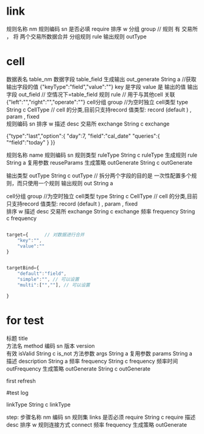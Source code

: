 # link 

规则名称 nm 
规则编码 sn
是否必填 require
排序 w
分组 group //  规则 有 交易所 ， 将 两个交易所数据合并
分组规则 rule
输出规则 outType


# cell

数据表名 table_nm 
数据字段 table_field
生成输出 out_generate String a //获取输出字段的值  {"keyType":"field","value":""}   key 是字段  value 是 输出的值
输出字段 out_field // 空情况下=table_field 
规则 rule  // 用于与其他cell 关联 {"left":"","right":"","operate":""}
cell分组 group   //为空时独立
cell类型 type String  c CellType   // cell 的分类,目前只支持record 值类型: record (default )  , param , fixed  
规则编码 sn
排序 w
描述 desc 
交易所 exchange String  c exchange


<!-- last 规则 -->
{"type":"last","option":{
    "day":7,
    "field":"cal_date"
    "queries":{
        "^field":"today"
    }
}}


<!-- new -->





规则名称  name
规则编码 sn
规则类型 ruleType String c ruleType
生成规则 rule String a 
复用参数 reuseParams 
生成策略 outGenerate String  c outGenerate


输出类型 outType String c outType // 拆分两个字段的目的是 一次性配置多个规则，而只使用一个规则
输出规则 out String a

cell分组 group   //为空时独立
cell类型 type String  c CellType   // cell 的分类,目前只支持record 值类型: record (default )  , param , fixed  
排序 w
描述 desc 
交易所 exchange String  c exchange
频率 frequency String c frequency



```js

target={      // 对数据进行合并
    "key":"",
    "value":""
}


targetBind={
    "default":"field",
    "simple":"", // 可以设置
    "multi":["",""], // 可以设置

}


```


# for test 



标题   title  
方法名  method
编码 sn
版本 version  
有效 isValid String  c is_not
方法参数 args   String a 
复用参数 params   String a 
描述  description  String a 
频率 frequency String c frequency
频率时间 outFrequency
生成策略 outGenerate String  c outGenerate


first
refresh


#test log

linkType String c linkType





step:
    步骤名称 nm 
    编码  sn 
    规则集 links 
    是否必须 require String c require
    描述 desc
    排序 w
    规则连接方式 connect
    频率 frequency
    生成策略 outGenerate

